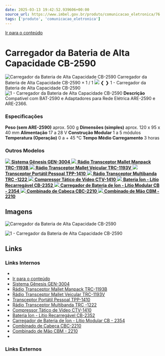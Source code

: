 ```yaml
---
date: 2025-03-13 19:42:52.939606+00:00
source_url: https://www.imbel.gov.br/produto/comunicacao_eletronica/76
tags: ['produto', 'comunicacao_eletronica']
---
```


[](https://www.imbel.gov.br/produto/comunicacao_eletronica/76)
[Ir para o conteúdo](https://www.imbel.gov.br/produto/comunicacao_eletronica/76#conteudo)
# Carregador da Bateria de Alta Capacidade CB-2590
![Carregador da Bateria de Alta Capacidade CB-2590](https://www.imbel.gov.br/storage/produto/76-1680611455.png)
Carregador da Bateria de Alta Capacidade CB-2590
×
1 / 1
![](https://www.imbel.gov.br/storage/produto/76-1680611455.png)
❮ ❯
1 - Carregador da Bateria de Alta Capacidade CB-2590 
![1 - Carregador da Bateria de Alta Capacidade CB-2590 ](https://www.imbel.gov.br/storage/produto/76-1680611455.png)
**Descrição**
Compatível com BAT-2590 e Adaptadores para Rede Elétrica ARE-2590 e ARE-2366.
### Especificações
**Peso (sem ARE-2590)**
aprox. 500 g
**Dimensões (simples)**
aprox. 120 x 95 x 40 mm
**Alimentação**
17 a 28 V
**Construção Modular**
1 a 5 módulos
**Temperatura (Operação)**
0 a + 45 °C
**Tempo Médio Carregamento**
3 horas
### Outros Modelos
[ ![](https://www.imbel.gov.br/storage/produto/102-1690912325.png) **Sistema Gênesis GEN-3004** ](https://www.imbel.gov.br/produto/comunicacao_eletronica/102)
[ ![](https://www.imbel.gov.br/storage/produto/67-1690907932.png) **Rádio Transceptor Mallet Manpack TRC-1193B** ](https://www.imbel.gov.br/produto/comunicacao_eletronica/67)
[ ![](https://www.imbel.gov.br/storage/produto/68-1690907089.png) **Rádio Transceptor Mallet Veicular TRC-1193V** ](https://www.imbel.gov.br/produto/comunicacao_eletronica/68)
[ ![](https://www.imbel.gov.br/storage/produto/63-1680606513.png) **Transceptor Portátil Pessoal TPP-1410** ](https://www.imbel.gov.br/produto/comunicacao_eletronica/63)
[ ![](https://www.imbel.gov.br/storage/produto/70-1680608575.png) **Rádio Transceptor Multibanda TRC -1222** ](https://www.imbel.gov.br/produto/comunicacao_eletronica/70)
[ ![](https://www.imbel.gov.br/storage/produto/64-1680606780.png) **Compressor Tático de Vídeo CTV-1410** ](https://www.imbel.gov.br/produto/comunicacao_eletronica/64)
[ ![](https://www.imbel.gov.br/storage/produto/71-1680609926.png) **Bateria Íon - Lítio Recarregável CB-2352** ](https://www.imbel.gov.br/produto/comunicacao_eletronica/71)
[ ![](https://www.imbel.gov.br/storage/produto/73-1680610498.png) **Carregador de Bateria de Íon - Lítio Modular CB - 2354** ](https://www.imbel.gov.br/produto/comunicacao_eletronica/73)
[ ![](https://www.imbel.gov.br/storage/produto/82-1680615184.png) **Combinado de Cabeça CBC-2210** ](https://www.imbel.gov.br/produto/comunicacao_eletronica/82)
[ ![](https://www.imbel.gov.br/storage/produto/83-1680689417.png) **Combinado de Mão CBM - 2210** ](https://www.imbel.gov.br/produto/comunicacao_eletronica/83)
[ ](https://www.imbel.gov.br/produto/comunicacao_eletronica/76#home)


## Imagens

![Carregador da Bateria de Alta Capacidade CB-2590](https://www.imbel.gov.br/storage/produto/76-1680611455.png)

![1 - Carregador da Bateria de Alta Capacidade CB-2590 ](https://www.imbel.gov.br/storage/produto/76-1680611455.png)



## Links

### Links Internos

- [](https://www.imbel.gov.br/produto/comunicacao_eletronica/76)
- [Ir para o conteúdo](https://www.imbel.gov.br/produto/comunicacao_eletronica/76#conteudo)
- [Sistema Gênesis GEN-3004](https://www.imbel.gov.br/produto/comunicacao_eletronica/102)
- [Rádio Transceptor Mallet Manpack TRC-1193B](https://www.imbel.gov.br/produto/comunicacao_eletronica/67)
- [Rádio Transceptor Mallet Veicular TRC-1193V](https://www.imbel.gov.br/produto/comunicacao_eletronica/68)
- [Transceptor Portátil Pessoal TPP-1410](https://www.imbel.gov.br/produto/comunicacao_eletronica/63)
- [Rádio Transceptor Multibanda TRC -1222](https://www.imbel.gov.br/produto/comunicacao_eletronica/70)
- [Compressor Tático de Vídeo CTV-1410](https://www.imbel.gov.br/produto/comunicacao_eletronica/64)
- [Bateria Íon - Lítio Recarregável CB-2352](https://www.imbel.gov.br/produto/comunicacao_eletronica/71)
- [Carregador de Bateria de Íon - Lítio Modular CB - 2354](https://www.imbel.gov.br/produto/comunicacao_eletronica/73)
- [Combinado de Cabeça CBC-2210](https://www.imbel.gov.br/produto/comunicacao_eletronica/82)
- [Combinado de Mão CBM - 2210](https://www.imbel.gov.br/produto/comunicacao_eletronica/83)
- [](https://www.imbel.gov.br/produto/comunicacao_eletronica/76#home)

### Links Externos


